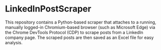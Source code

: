 # LinkedInPostScraper
This repository contains a Python-based scraper that attaches to a running, manually logged-in Chromium-based browser (such as Microsoft Edge) via the Chrome DevTools Protocol (CDP) to scrape posts from a LinkedIn company page. The scraped posts are then saved as an Excel file for easy analysis.
